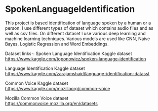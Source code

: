 # SpokenLanguageIdentification
This project is based identification of language spoken by a human or a person. I use different types of dataset which contains audio files and as well as csv files. On different dataset I use various deep learning and machine learning techniques. Various models are used like CNN, Naive Bayes, Logistic Regression and Word Embeddings. 

Dataset links-:
Spoken Language Identification Kaggle dataset https://www.kaggle.com/toponowicz/spoken-language-identification

Language Identification Kaggle dataset https://www.kaggle.com/zarajamshaid/language-identification-datasst

Common Voice Kaggle dataset https://www.kaggle.com/mozillaorg/common-voice

Mozilla Common Voice dataset https://commonvoice.mozilla.org/en/datasets

